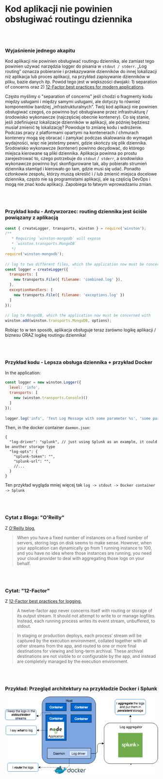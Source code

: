 # Kod aplikacji nie powinien obsługiwać routingu dziennika

<br/><br/>

### Wyjaśnienie jednego akapitu

Kod aplikacji nie powinien obsługiwać routingu dziennika, ale zamiast tego powinien używać narzędzia logger do pisania w `stdout / stderr`. „Log routing” oznacza pobieranie i przekazywanie dzienników do innej lokalizacji niż aplikacja lub proces aplikacji, na przykład zapisywanie dzienników w pliku, bazie danych itp. Powód tego jest w większości dwojaki: 1) separation of concerns oraz 2) [12-Factor best practices for modern applications](https://12factor.net/logs).

Często myślimy o "separation of concerns" jeśli chodzi o fragmenty kodu między usługami i między samymi usługami, ale dotyczy to również komponentów bardziej „infrastrukturalnych”. Twój kod aplikacji nie powinien obsługiwać czegoś, co powinno być obsługiwane przez infrastrukturę / środowisko wykonawcze (najczęściej obecnie kontenery). Co się stanie, jeśli zdefiniujesz lokalizacje dzienników w aplikacji, ale później będziesz musiał zmienić tę lokalizację? Powoduje to zmianę kodu i wdrożenie. Podczas pracy z platformami opartymi na kontenerach / chmurach kontenery mogą się obracać i zamykać podczas skalowania do wymagań wydajności, więc nie jesteśmy pewni, gdzie skończy się plik dziennika. Środowisko wykonawcze (kontener) powinno decydować, do którego miejsca kierowane są pliki dziennika. Aplikacja powinna po prostu zarejestrować to, czego potrzebuje do `stdout` /` stderr`, a środowisko wykonawcze powinno być skonfigurowane tak, aby pobierało strumień dziennika stamtąd i kierowało go tam, gdzie musi się udać. Ponadto członkowie zespołu, którzy muszą określić i / lub zmienić miejsca docelowe dziennika, często nie są programistami aplikacji, ale są częścią DevOps i mogą nie znać kodu aplikacji. Zapobiega to łatwym wprowadzaniu zmian.

<br/><br/>

### Przykład kodu - Antywzorzec: routing dziennika jest ściśle powiązany z aplikacją

```javascript
const { createLogger, transports, winston } = require('winston');
/**
   * Requiring `winston-mongodb` will expose
   * `winston.transports.MongoDB`
   */
require('winston-mongodb');
 
// log to two different files, which the application now must be concerned with
const logger = createLogger({
  transports: [
    new transports.File({ filename: 'combined.log' }),
  ],
  exceptionHandlers: [
    new transports.File({ filename: 'exceptions.log' })
  ]
});
 
// log to MongoDB, which the application now must be concerned with
winston.add(winston.transports.MongoDB, options);
```
Robiąc to w ten sposób, aplikacja obsługuje teraz zarówno logikę aplikacji / biznesu ORAZ logikę routingu dziennika!

<br/><br/>

### Przykład kodu - Lepsza obsługa dziennika + przykład Docker
In the application:
```javascript
const logger = new winston.Logger({
  level: 'info',
  transports: [
    new (winston.transports.Console)()
  ]
});

logger.log('info', 'Test Log Message with some parameter %s', 'some parameter', { anything: 'This is metadata' });
```
Then, in the docker container `daemon.json`:
```json5
{
  "log-driver": "splunk", // just using Splunk as an example, it could be another storage type
  "log-opts": {
    "splunk-token": "",
    "splunk-url": "",
    //...
  }
}
```
Ten przykład wygląda mniej więcej tak `log -> stdout -> Docker container -> Splunk`

<br/><br/>

### Cytat z Bloga: "O'Reilly"

Z [O'Reilly blog](https://www.oreilly.com/ideas/a-cloud-native-approach-to-logs),
 > When you have a fixed number of instances on a fixed number of servers, storing logs on disk seems to make sense. However, when your application can dynamically go from 1 running instance to 100, and you have no idea where those instances are running, you need your cloud provider to deal with aggregating those logs on your behalf.

<br/><br/>

### Cytat: "12-Factor"

Z [12-Factor best practices for logging](https://12factor.net/logs),
 > A twelve-factor app never concerns itself with routing or storage of its output stream. It should not attempt to write to or manage logfiles. Instead, each running process writes its event stream, unbuffered, to stdout.
 
 > In staging or production deploys, each process’ stream will be captured by the execution environment, collated together with all other streams from the app, and routed to one or more final destinations for viewing and long-term archival. These archival destinations are not visible to or configurable by the app, and instead are completely managed by the execution environment.

<br/><br/>

 ### Przykład: Przegląd architektury na przykładzie Docker i Splunk

![alt text](/assets/images/logging-overview.png "Log routing overview")

<br/><br/>
